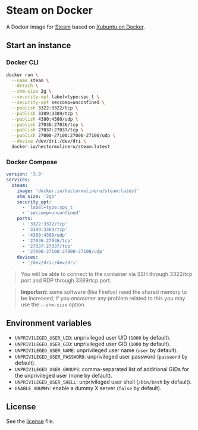 # Steam on Docker

A Docker image for [Steam](https://steampowered.com) based on [Xubuntu on Docker](https://github.com/hectorm/docker-xubuntu).

## Start an instance

### Docker CLI

```sh
docker run \
  --name steam \
  --detach \
  --shm-size 2g \
  --security-opt label=type:spc_t \
  --security-opt seccomp=unconfined \
  --publish 3322:3322/tcp \
  --publish 3389:3389/tcp \
  --publish 4380:4380/udp \
  --publish 27036:27036/tcp \
  --publish 27037:27037/tcp \
  --publish 27000-27100:27000-27100/udp \
  --device /dev/dri:/dev/dri \
  docker.io/hectormolinero/steam:latest
```

### Docker Compose

```yaml
version: '3.9'
services:
  steam:
    image: 'docker.io/hectormolinero/steam:latest'
    shm_size: '2gb'
    security_opt:
      - 'label=type:spc_t'
      - 'seccomp=unconfined'
    ports:
      - '3322:3322/tcp'
      - '3389:3389/tcp'
      - '4380:4380/udp'
      - '27036:27036/tcp'
      - '27037:27037/tcp'
      - '27000-27100:27000-27100/udp'
    devices:
      - '/dev/dri:/dev/dri'
```

> You will be able to connect to the container via SSH through 3322/tcp port and RDP through 3389/tcp port.

> **Important:** some software (like Firefox) need the shared memory to be increased, if you
encounter any problem related to this you may use the `--shm-size` option.

## Environment variables

* `UNPRIVILEGED_USER_UID`: unprivileged user UID (`1000` by default).
* `UNPRIVILEGED_USER_GID`: unprivileged user GID (`1000` by default).
* `UNPRIVILEGED_USER_NAME`: unprivileged user name (`user` by default).
* `UNPRIVILEGED_USER_PASSWORD`: unprivileged user password (`password` by default).
* `UNPRIVILEGED_USER_GROUPS`: comma-separated list of additional GIDs for the unprivileged user (none by default).
* `UNPRIVILEGED_USER_SHELL`: unprivileged user shell (`/bin/bash` by default).
* `ENABLE_XDUMMY`: enable a dummy X server (`false` by default).

## License

See the [license](LICENSE.md) file.
